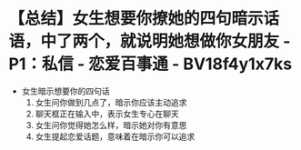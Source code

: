 # 【总结】女生想要你撩她的四句暗示话语，中了两个，就说明她想做你女朋友 - P1：私信 - 恋爱百事通 - BV18f4y1x7ks

-   女生暗示想要你的四句话
    1.  女生问你做到几点了，暗示你应该主动追求
    2.  聊天框正在输入中，表示女生专心在聊天
    3.  女生问你觉得她怎么样，暗示她对你有意思
    4.  女生提起恋爱话题，意味着在暗示你可以追求